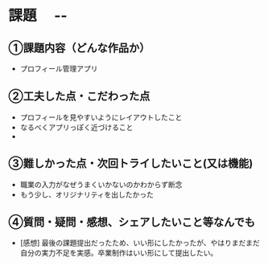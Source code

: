 # 課題　 --

## ①課題内容（どんな作品か）
- プロフィール管理アプリ

## ②工夫した点・こだわった点
- プロフィールを見やすいようにレイアウトしたこと
- なるべくアプリっぽく近づけること
- 

## ③難しかった点・次回トライしたいこと(又は機能)
- 職業の入力がなぜうまくいかないのかわからず断念
- もう少し、オリジナリティを出したかった

## ④質問・疑問・感想、シェアしたいこと等なんでも
- [感想] 最後の課題提出だったため、いい形にしたかったが、やはりまだまだ自分の実力不足を実感。卒業制作はいい形にして提出したい。
